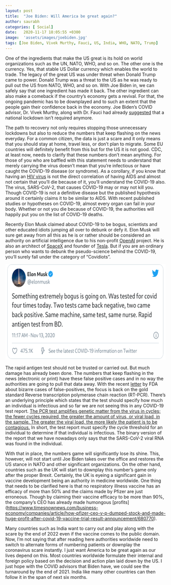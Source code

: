 ```yaml
---
layout: post
title:  "Joe Biden: Will America be great again?"
author: saurabh
categories: [ Social]
date:   2020-11-17 18:05:55 +0300
image:  'assets/images/joebiden.jpg'
tags: [Joe Biden, Vivek Murthy, Fauci, US, India, WHO, NATO, Trump]
---
```


One of the ingredients that make the US great is its hold on world organizations such as the UN, NATO, WHO, and so on. The other one is the currency. Yes, that stable US Dollar currency which enables the world to trade. The legacy of the great US was under threat when Donald Trump came to power. Donald Trump was a threat to the US as he was ready to pull out the US from NATO, WHO, and so on. With Joe Biden in, we can safely say that one ingredient has made it back. The other ingredient can also make a comeback if the country’s economy gets a revival. For that, the ongoing pandemic has to be downplayed and to such an extent that the people gain their confidence back in the economy. Joe Biden’s COVID advisor, Dr. Vivek Murthy, along with Dr. Fauci had already [suggested](https://www.npr.org/2020/11/15/935180522/biden-covid-advisor-says-restrictions-should-be-more-of-a-dial-less-of-a-switch) that a national lockdown isn’t required anymore.

The path to recovery not only requires stopping those unnecessary lockdowns but also to reduce the numbers that keep flashing on the news everyday. For a common citizen, the data is just a scare and it only means that you should stay at home, travel less, or don’t plan to migrate. Some EU countries will definitely benefit from this but for the US it is not good. CDC, at least now, needs to clarify that these numbers don’t mean anything. For those of you who are baffled with this statement needs to understand that merely carrying the virus doesn’t mean that you’re infectious or have caught the COVID-19 disease (or syndrome). As a corollary, if you know that having an [HIV virus](https://www.sciencedaily.com/releases/2015/08/150827141911.htm) is not the direct correlation of having AIDS and almost not certain that you’ll die because of it, you’ll understand the COVID-19 also. The virus, SARS-CoV-2, that causes COVID-19 may or may not kill you. Though COVID-19 is not a definitive disease but the published hypothesis around it certainly claims it to be similar to AIDS. With recent published studies or hypotheses on COVID-19, almost every organ can fail in your body. Whether or not you die because of COVID-19, the authorities will happily put you on the list of COVID-19 deaths.

Recently Elon Musk claimed about COVID-19 to be bogus, scientists and other educated idiots jumping all over to debunk or defy it. Elon Musk will sure get away from all this as he is or rather should be considered an authority on artificial intelligence due to his non-profit [OpenAI](https://openai.com/) project. He is also an architect of [SpaceX](https://www.spacex.com/) and founder of [Tesla](https://www.tesla.com/). But if you are an ordinary person who wants to debunk the pseudo-science behind the COVID-19, you’ll surely fall under the category of “Covidiots”.

<img src="/assets/images/elonmusk.png" alt="Elon Musk Tweet about coronavirus" title="Elon Musk Tweet" width="550" height="300" class="center"/>

The rapid antigen test should not be trusted or carried out. But much damage has already been done. The numbers that keep flashing in the news (electronic or print) have these false positive cases and in no way the authorities are going to pull that data away. With the recent [letter](https://www.fda.gov/medical-devices/letters-health-care-providers/potential-false-positive-results-antigen-tests-rapid-detection-sars-cov-2-letter-clinical-laboratory?source=news_body_link) by FDA about bizarre cases of false-positives, the focus is back on the gold standard Reverse transcription polymerase chain reaction (RT-PCR). There’s an underlying principle which states that the test should specify how much an individual is infectious and so far we are not seeing this in any COVID-19 test report. [The PCR test amplifies genetic matter from the virus in cycles; the fewer cycles required, the greater the amount of virus, or viral load, in the sample. The greater the viral load, the more likely the patient is to be contagious.](https://www.nytimes.com/2020/08/29/health/coronavirus-testing.html) In short, the test report must specify the cycle threshold for an individual to determine if that individual is infectious. The binary version of the report that we have nowadays only says that the SARS-CoV-2 viral RNA was found in the individual. 

With that in place, the numbers game will significantly lose its shine. This, however, will not start until Joe Biden takes over the office and restores the US stance in NATO and other significant organizations. On the other hand, countries such as the UK will start to downplay this number’s game only after the proper Brexit. Certainly, the UK is eyeing a significant gain in vaccine development being an authority in medicine worldwide. One thing that needs to be clarified here is that no respiratory illness vaccine has an efficacy of more than 50% and the claims made by Pfizer are just erroneous. Though by claiming their vaccine efficacy to be more than 90%, the company’s CEO has already made humongous [profits] (https://www.timesnownews.com/business-economy/companies/article/how-pfizer-ceo-v-p-dumped-stock-and-made-huge-profit-after-covid-19-vaccine-trial-result-announcement/680770).

Many countries such as India want to carry out and play along with the scare by the end of 2022 even if the vaccine comes to the public domain. Now, I’m not saying that after reading here authorities worldwide need to switch to alternate forms of numbering patients or downplay the coronavirus scare instantly. I just want America to be great again as our lives depend on this. Most countries worldwide formulate their internal and foreign policy based on the decision and action plan laid down by the US. I just hope with the COVID advisors that Biden have, we could see the turnaround by the end of 2021. India like many other countries can then follow it in the span of next six months. 










